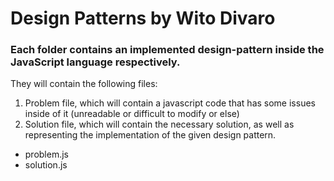 # Design Patterns by Wito Divaro

### Each folder contains an implemented design-pattern inside the JavaScript language respectively.

They will contain the following files:
1. Problem file, which will contain a javascript code that has some issues inside of it (unreadable or difficult to modify or else)
2. Solution file, which will contain the necessary solution, as well as representing the implementation of the given design pattern.
- problem.js
- solution.js
